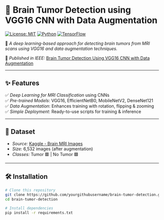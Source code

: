 # 🧠 Brain Tumor Detection using VGG16 CNN with Data Augmentation

[![License: MIT](https://img.shields.io/badge/License-MIT-yellow.svg)](https://opensource.org/licenses/MIT)
[![Python](https://img.shields.io/badge/Python-3.8%2B-blue.svg)](https://www.python.org/)
[![TensorFlow](https://img.shields.io/badge/TensorFlow-2.4-orange.svg)](https://www.tensorflow.org/)

🚀 *A deep learning-based approach for detecting brain tumors from MRI scans using VGG16 and data augmentation techniques.*

📄 *Published in IEEE:* [Brain Tumor Detection Using VGG16 CNN with Data Augmentation](https://ieeexplore.ieee.org/abstract/document/10698772)

---
## ✨ Features
✅ *Deep Learning for MRI Classification* using CNNs  
✅ *Pre-trained Models*: VGG16, EfficientNetB0, MobileNetV2, DenseNet121  
✅ *Data Augmentation*: Enhances training with rotation, flipping & zooming  
✅ *Simple Deployment*: Ready-to-use scripts for training & inference  

---
## 📂 Dataset
- *Source:* [Kaggle - Brain MRI Images](https://www.kaggle.com/datasets/navoneel/brain-mri-images-for-brain-tumor-detection)
- *Size:* 6,532 images (after augmentation)
- *Classes:* Tumor 🟥 | No Tumor 🟩

---
## 🛠 Installation
```bash
# Clone this repository
git clone https://github.com/yourgithubusername/brain-tumor-detection.git
cd brain-tumor-detection

# Install dependencies
pip install -r requirements.txt

